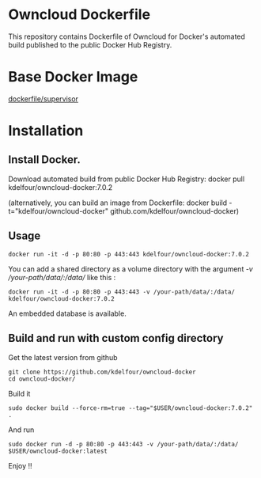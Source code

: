 Owncloud Dockerfile
=============

This repository contains Dockerfile of Owncloud for Docker's automated build published to the public Docker Hub Registry.

# Base Docker Image
[dockerfile/supervisor](https://registry.hub.docker.com/u/dockerfile/supervisor/)

# Installation

## Install Docker.

Download automated build from public Docker Hub Registry: docker pull kdelfour/owncloud-docker:7.0.2

(alternatively, you can build an image from Dockerfile: docker build -t="kdelfour/owncloud-docker" github.com/kdelfour/owncloud-docker)

## Usage

    docker run -it -d -p 80:80 -p 443:443 kdelfour/owncloud-docker:7.0.2
    
You can add a shared directory as a volume directory with the argument *-v /your-path/data/:/data/* like this :

    docker run -it -d -p 80:80 -p 443:443 -v /your-path/data/:/data/ kdelfour/owncloud-docker:7.0.2

An embedded database is available.
    
## Build and run with custom config directory

Get the latest version from github

    git clone https://github.com/kdelfour/owncloud-docker
    cd owncloud-docker/

Build it

    sudo docker build --force-rm=true --tag="$USER/owncloud-docker:7.0.2" .
    
And run

    sudo docker run -d -p 80:80 -p 443:443 -v /your-path/data/:/data/ $USER/owncloud-docker:latest
    
Enjoy !!    